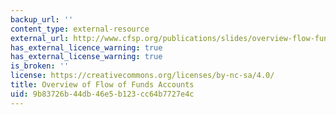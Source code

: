 ```yaml
---
backup_url: ''
content_type: external-resource
external_url: http://www.cfsp.org/publications/slides/overview-flow-funds-accounts#.Ui144T_hc0k
has_external_licence_warning: true
has_external_license_warning: true
is_broken: ''
license: https://creativecommons.org/licenses/by-nc-sa/4.0/
title: Overview of Flow of Funds Accounts
uid: 9b83726b-44db-46e5-b123-cc64b7727e4c
---
```


